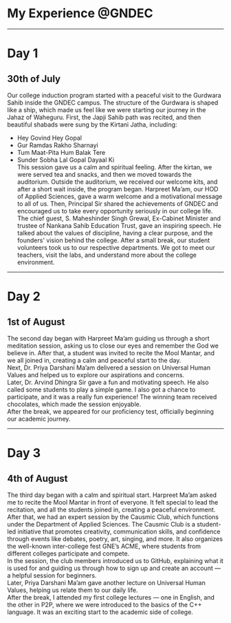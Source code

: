 # My Experience @GNDEC

_______________________

# Day 1
## 30th of July
Our college induction program started with a peaceful visit to the Gurdwara Sahib inside the GNDEC campus. The structure of the Gurdwara is shaped like a ship, which made us feel like we were starting our journey in the Jahaz of Waheguru. First, the Japji Sahib path was recited, and then beautiful shabads were sung by the Kirtani Jatha, including:
- Hey Govind Hey Gopal
- Gur Ramdas Rakho Sharnayi
- Tum Maat-Pita Hum Balak Tere
- Sunder Sobha Lal Gopal Dayaal Ki
  <br> This session gave us a calm and spiritual feeling. After the kirtan, we were served tea and snacks, and then we moved towards the auditorium.
Outside the auditorium, we received our welcome kits, and after a short wait inside, the program began. Harpreet Ma’am, our HOD of Applied Sciences, gave a warm welcome and a motivational message to all of us. Then, Principal Sir shared the achievements of GNDEC and encouraged us to take every opportunity seriously in our college life.<br>
The chief guest, S. Maheshinder Singh Grewal, Ex-Cabinet Minister and trustee of Nankana Sahib Education Trust, gave an inspiring speech. He talked about the values of discipline, having a clear purpose, and the founders' vision behind the college.
After a small break, our student volunteers took us to our respective departments. We got to meet our teachers, visit the labs, and understand more about the college environment.
______________________________

# Day 2 
## 1st of August
The second day began with Harpreet Ma’am guiding us through a short meditation session, asking us to close our eyes and remember the God we believe in. After that, a student was invited to recite the Mool Mantar, and we all joined in, creating a calm and peaceful start to the day.<br>
Next, Dr. Priya Darshani Ma’am delivered a session on Universal Human Values and helped us to explore our aspirations and concerns.<br>
Later, Dr. Arvind Dhingra Sir gave a fun and motivating speech. He also called some students to play a simple game. I also got a chance to participate, and it was a really fun experience! The winning team received chocolates, which made the session enjoyable.<br>
After the break, we appeared for our proficiency test, officially beginning our academic journey.
______________________________

# Day 3
## 4th of August
The third day began with a calm and spiritual start. Harpreet Ma’am asked me to recite the Mool Mantar in front of everyone. It felt special to lead the recitation, and all the students joined in, creating a peaceful environment.<br>
After that, we had an expert session by the Causmic Club, which functions under the Department of Applied Sciences. The Causmic Club is a student-led initiative that promotes creativity, communication skills, and confidence through events like debates, poetry, art, singing, and more. It also organizes the well-known inter-college fest GNE’s ACME, where students from different colleges participate and compete.<br>
In the session, the club members introduced us to GitHub, explaining what it is used for and guiding us through how to sign up and create an account — a helpful session for beginners.<br>
Later, Priya Darshani Ma’am gave another lecture on Universal Human Values, helping us relate them to our daily life.<br>
After the break, I attended my first college lectures — one in English, and the other in P2P, where we were introduced to the basics of the C++ language. It was an exciting start to the academic side of college.
